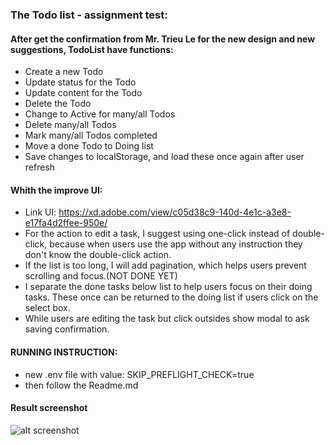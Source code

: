 ### The Todo list - assignment test:

#### After get the confirmation from Mr. Trieu Le for the new design and new suggestions, TodoList have functions:
+ Create a new Todo
+ Update status for the Todo
+ Update content for the Todo
+ Delete the Todo
+ Change to Active for many/all Todos
+ Delete many/all Todos
+ Mark many/all Todos completed
+ Move a done Todo to Doing list
+ Save changes to localStorage, and load these once again after user refresh

#### Whith the improve UI:

+ Link UI: https://xd.adobe.com/view/c05d38c9-140d-4e1c-a3e8-e17fa4d2ffee-950e/ 
+ For the action to edit a task, I suggest using one-click instead of double-click, because when users use the app without any instruction they don't know the double-click action.
+ If the list is too long, I will add pagination, which helps users prevent scrolling and focus.(NOT DONE YET)
+ I separate the done tasks below list to help users focus on their doing tasks. These once can be returned to the doing list if users click on the select box.
+ While users are editing the task but click outsides show modal to ask saving confirmation.

#### RUNNING INSTRUCTION:

+ new .env file with value: SKIP_PREFLIGHT_CHECK=true
+ then follow the Readme.md

#### Result screenshot
![alt screenshot](https://github.com/Hanv2itedu/mana-do/blob/master/ScreenShot.png?raw=true)
